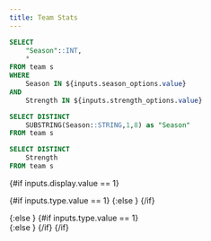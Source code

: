 ```yaml
---
title: Team Stats
---
```


```sql team_stats
SELECT 
	"Season"::INT, 
	*
FROM team s
WHERE
	Season IN ${inputs.season_options.value}
AND
	Strength IN ${inputs.strength_options.value}
```

```sql seasons
SELECT DISTINCT 
	SUBSTRING(Season::STRING,1,8) as "Season"
FROM team s
```

```sql strengths
SELECT DISTINCT 
	Strength
FROM team s
```

<Dropdown
    data={seasons}
    name=season_options
    value=Season
	title=Season
    defaultValue="20242025"
	multiple=true
/>

<Dropdown
    data={strengths}
    name=strength_options
    value=Strength
	title=Strength
    defaultValue="5v5"
	multiple=true
/>

<Dropdown name=display title=Display defaultValue=1>
	<DropdownOption valueLabel="Total" value=1 />
	<DropdownOption valueLabel="Rates" value=2 />
</Dropdown>

<Dropdown name=type title=Type defaultValue=1>
	<DropdownOption valueLabel="On-Ice" value=1 />
	<DropdownOption valueLabel="Goal Impact" value=2 />
</Dropdown>

{#if inputs.display.value == 1}

{#if inputs.type.value == 1}
<DataTable data={team_stats} rows=50 search=true rowShading=true headerColor=#0000ff headerFontColor=white link=playerLink>
    <Column id=Team align=center />
    <Column id=Season align=center fmt='####-####' />
	<Column id=GP align=center title="GP"/>
    <Column id=TOI align=center title="TOI" fmt='#,###.#0' />
	<Column id=GF align=center title="GF"/>
    <Column id=GA align=center title="GA"/>
	<Column id=FF align=center title="FF"/>
    <Column id=FA align=center title="FA"/>
    <Column id=xGF align=center title="FF"/>
    <Column id=xGA align=center title="xGA"/>
    <Column id=xGF/FF align=center title="xGF/FF"/>
    <Column id=xGA/FA align=center title="xGA/FA"/>
    <Column id=GF/xGF align=center title="GF/xGF"/>
    <Column id=GA/xGA align=center title="GA/xGA"/>
    <Column id=Give align=center />
    <Column id=Take align=center />	
    <Column id=GF% align=center title="GF%" fmt='##.00%' />
	<Column id=FF% align=center title="FF%" fmt='##.00%' />
    <Column id=xGF% align=center title="xGF%" fmt='##.00%' />
</DataTable>
{:else }
<DataTable data={team_stats} rows=50 search=true rowShading=true headerColor=#0000ff headerFontColor=white link=playerLink>
    <Column id=Team align=center />
    <Column id=Season align=center fmt='####-####' />
	<Column id=GP align=center title="GP"/>
    <Column id=TOI align=center title="TOI" fmt='#,###.#0' />
    <Column id=OOFF-SRI-T align=center title="On-Ice Shot Rate Impact For" fmt='#0.####' />
    <Column id=OOFF-SQI-T align=center title="On-Ice Shot Quality Impact For" fmt='#0.####' />
	<Column id=OOFF-FNI-T align=center title="On-Ice Finishing Impact For" fmt='#0.####' />
	<Column id=ODEF-SRI-T align=center title="On-Ice Shot Rate Impact Against" fmt='#0.####' />
    <Column id=ODEF-SQI-T align=center title="On-Ice Shot Quality Impact Against" fmt='#0.####' />
	<Column id=ODEF-FNI-T align=center title="On-Ice Finishing Impact Against" fmt='#0.####' />
    <Column id=EGF-T align=center title="Extraneous GF" fmt='#0.####' />
	<Column id=EGA-T align=center title="Extraneous GA" fmt='#0.####' />
    <Column id=ExGF-T align=center title="Extraneous xGF" fmt='#0.####' />
	<Column id=ExGA-T align=center title="Extraneous xGA" fmt='#0.####' />
</DataTable>
{/if}

{:else }
{#if inputs.type.value == 1}
<DataTable data={team_stats} rows=50 search=true rowShading=true headerColor=#0000ff headerFontColor=white link=playerLink>
    <Column id=Team align=center />
    <Column id=Season align=center fmt='####-####' />
	<Column id=GP align=center title="GP"/>
    <Column id=TOI align=center title="TOI" fmt='#,###.#0' />
	<Column id=GF/60 align=center title="GF/60"/>
    <Column id=GA/60 align=center title="GA/60"/>
	<Column id=FF/60 align=center title="FF/60"/>
    <Column id=FA/60 align=center title="FA/60"/>
    <Column id=xGF/60 align=center title="FF/60"/>
    <Column id=xGA/60 align=center title="xGA/60"/>
    <Column id=xGF/FF align=center title="xGF/FF"/>
    <Column id=xGA/FA align=center title="xGA/FA"/>
    <Column id=GF/xGF align=center title="GF/xGF"/>
    <Column id=GA/xGA align=center title="GA/xGA"/>
    <Column id=Give/60 align=center />
    <Column id=Take/60 align=center />	
    <Column id=GF% align=center title="GF%" fmt='##.00%' />
	<Column id=FF% align=center title="FF%" fmt='##.00%' />
    <Column id=xGF% align=center title="xGF%" fmt='##.00%' />
</DataTable>
{:else }
<DataTable data={team_stats} rows=50 search=true rowShading=true headerColor=#0000ff headerFontColor=white link=playerLink>
    <Column id=Team align=center />
    <Column id=Season align=center fmt='####-####' />
	<Column id=GP align=center title="GP"/>
    <Column id=TOI align=center title="TOI" fmt='#,###.#0' />
    <Column id=OOFF-SRI align=center title="On-Ice Shot Rate Impact For" fmt='#0.####' />
    <Column id=OOFF-SQI align=center title="On-Ice Shot Quality Impact For" fmt='#0.####' />
	<Column id=OOFF-FNI align=center title="On-Ice Finishing Impact For" fmt='#0.####' />
	<Column id=ODEF-SRI align=center title="On-Ice Shot Rate Impact Against" fmt='#0.####' />
    <Column id=ODEF-SQI align=center title="On-Ice Shot Quality Impact Against" fmt='#0.####' />
	<Column id=ODEF-FNI align=center title="On-Ice Finishing Impact Against" fmt='#0.####' />
    <Column id=EGF align=center title="Extraneous GF" fmt='#0.####' />
	<Column id=EGA align=center title="Extraneous GA" fmt='#0.####' />
    <Column id=ExGF align=center title="Extraneous xGF" fmt='#0.####' />
	<Column id=ExGA align=center title="Extraneous xGA" fmt='#0.####' />
</DataTable>
{/if}
{/if}